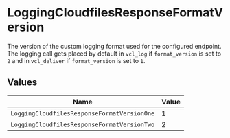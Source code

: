 # LoggingCloudfilesResponseFormatVersion

The version of the custom logging format used for the configured endpoint. The logging call gets placed by default in `vcl_log` if `format_version` is set to `2` and in `vcl_deliver` if `format_version` is set to `1`.



## Values

| Name                                        | Value                                       |
| ------------------------------------------- | ------------------------------------------- |
| `LoggingCloudfilesResponseFormatVersionOne` | 1                                           |
| `LoggingCloudfilesResponseFormatVersionTwo` | 2                                           |